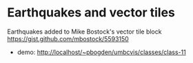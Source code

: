 # Earthquakes and vector tiles

Earthquakes added to Mike Bostock's vector tile block <https://gist.github.com/mbostock/5593150>

* demo: <http://localhost/~pbogden/umbcvis/classes/class-11>
